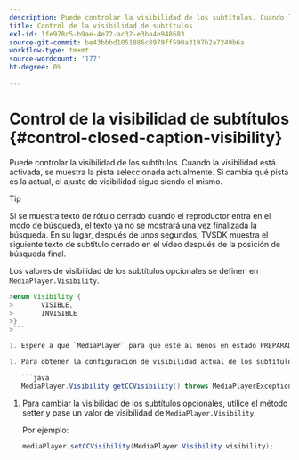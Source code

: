 ```yaml
---
description: Puede controlar la visibilidad de los subtítulos. Cuando la visibilidad está activada, se muestra la pista seleccionada actualmente. Si cambia qué pista es la actual, el ajuste de visibilidad sigue siendo el mismo.
title: Control de la visibilidad de subtítulos
exl-id: 1fe978c5-b9ae-4e72-ac32-e3ba4e948683
source-git-commit: be43bbbd1051886c8979ff590a3197b2a7249b6a
workflow-type: tm+mt
source-wordcount: '177'
ht-degree: 0%

---
```


# Control de la visibilidad de subtítulos {#control-closed-caption-visibility}

Puede controlar la visibilidad de los subtítulos. Cuando la visibilidad está activada, se muestra la pista seleccionada actualmente. Si cambia qué pista es la actual, el ajuste de visibilidad sigue siendo el mismo.

>[!TIP]
>
>Si se muestra texto de rótulo cerrado cuando el reproductor entra en el modo de búsqueda, el texto ya no se mostrará una vez finalizada la búsqueda. En su lugar, después de unos segundos, TVSDK muestra el siguiente texto de subtítulo cerrado en el vídeo después de la posición de búsqueda final.
>
>Los valores de visibilidad de los subtítulos opcionales se definen en `MediaPlayer.Visibility`.
>
>
```java
>enum Visibility {  
>       VISIBLE,  
>       INVISIBLE 
>}
>```

1. Espere a que `MediaPlayer` para que esté al menos en estado PREPARADO. Para obtener más información, consulte [Esperar un estado válido](../../../../tvsdk-3x-android-prog/android-3x-content-playback-options-android2/ui-configure/android-3x-ui-state-prepared-wait-for.md).

1. Para obtener la configuración de visibilidad actual de los subtítulos opcionales, utilice el método de captador en `MediaPlayer`, que devuelve un valor de visibilidad.

   ```java
   MediaPlayer.Visibility getCCVisibility() throws MediaPlayerException;
   ```

1. Para cambiar la visibilidad de los subtítulos opcionales, utilice el método setter y pase un valor de visibilidad de `MediaPlayer.Visibility`.

   Por ejemplo:

   ```java
   mediaPlayer.setCCVisibility(MediaPlayer.Visibility visibility);
   ```
